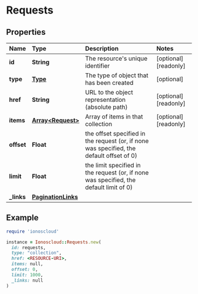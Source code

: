 # Requests

## Properties

| Name | Type | Description | Notes |
| :--- | :--- | :--- | :--- |
| **id** | **String** | The resource's unique identifier | \[optional\]\[readonly\] |
| **type** | [**Type**](type.md) | The type of object that has been created | \[optional\] |
| **href** | **String** | URL to the object representation \(absolute path\) | \[optional\]\[readonly\] |
| **items** | [**Array&lt;Request&gt;**](request.md) | Array of items in that collection | \[optional\]\[readonly\] |
| **offset** | **Float** | the offset specified in the request \(or, if none was specified, the default offset of 0\) |  |
| **limit** | **Float** | the limit specified in the request \(or, if none was specified, the default limit of 0\) |  |
| **\_links** | [**PaginationLinks**](paginationlinks.md) |  |  |

## Example

```ruby
require 'ionoscloud'

instance = Ionoscloud::Requests.new(
  id: requests,
  type: "collection",
  href: <RESOURCE-URI>,
  items: null,
  offset: 0,
  limit: 1000,
  _links: null
)
```

